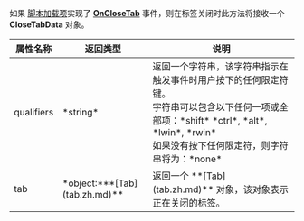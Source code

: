 如果 [脚本加载项](/Manual/scripting/script_add-ins/README.zh.md)实现了 **[OnCloseTab](../scripting_events/onclosetab.zh.md)** 事件，则在标签关闭时此方法将接收一个 **CloseTabData** 对象。

<table><thead><tr><th>属性名称</th><th>返回类型</th><th>说明</th></tr></thead><tbody><tr><td>qualifiers</td><td>*string*</td><td>返回一个字符串，该字符串指示在触发事件时用户按下的任何限定符键。<br/>字符串可以包含以下任何一项或全部项：*shift* *ctrl*, *alt*, *lwin*, *rwin*<br/>如果没有按下任何限定符，则字符串将为：*none*</td></tr><tr><td>tab</td><td>*object:***[Tab](tab.zh.md)**</td><td>返回一个 **[Tab](tab.zh.md)** 对象，该对象表示正在关闭的标签。</td></tr></table>